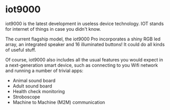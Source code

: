 iot9000
=======

iot9000 is the latest development in useless device technology. IOT stands for
internet of things in case you didn't know.

The current flagship model, the iot9000 Pro incorporates a shiny RGB led array,
an integrated speaker and 16 illuminated buttons! It could do all kinds of useful
stuff.

Of course, iot9000 also includes all the usual features you would expect in a
next-generation smart device, such as connecting to you Wifi network and running
a number of trivial apps:

   - Animal sound board
   - Adult sound board
   - Health check monitoring
   - Stroboscope
   - Machine to Machine (M2M) communication
